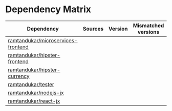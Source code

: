 # Dependency Matrix

Dependency | Sources | Version | Mismatched versions
---------- | ------- | ------- | -------------------
[ramtandukar/microservices-frontend](https://github.com/ramtandukar/microservices-frontend.git) |  | []() | 
[ramtandukar/hipster-frontend](https://github.com/ramtandukar/hipster-frontend.git) |  | []() | 
[ramtandukar/hipster-currency](https://github.com/ramtandukar/hipster-currency.git) |  | []() | 
[ramtandukar/tester](https://github.com/ramtandukar/tester.git) |  | []() | 
[ramtandukar/nodejs-jx](https://github.com/ramtandukar/nodejs-jx.git) |  | []() | 
[ramtandukar/react-jx](https://github.com/ramtandukar/react-jx.git) |  | []() | 
